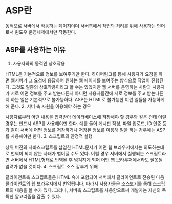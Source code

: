 # ASP란
동적으로 서버에서 작동하는 페이지이며 서버측에서 작업의 처리를 위해 사용하는 언어로서 윈도우 운영체제에서만 작동한다.

## ASP를 사용하는 이유
1. 사용자와의 동적인 상호작용

HTML은 기본적으로 정보를 보여주기만 한다. 하이퍼링크를 통해 사용자가 요청을 하면 웹서버가 그 요청에 응답하여 원하는 웹 페이지를 보여주는 방식으로 작업이 진행된다.
그것도 일종의 상호작용이라고 할 수는 있겠지만 웹 서버를 운영하는 사람과 사용자가 서로 어떤 정보를 주고 받는다든지 아니면 사용자들간에 서로 정보를 주고 받는다든지 하는 일은 기본적으로 불가능하다. ASP는 HTML로 불가능한 이런 일들을 가능하게 해 준다.
2. 서버 측 자원을 이용해야 하는 경우

사용자로부터 어떤 내용을 입력받아 데이터베이스에 저장해야 할 경우와 같은 건데 이럴 경우는 반드시 ASP를 사용해야만 한다.
예를 들어 게시판 작성, 파일 업로드, ID 인증 등과 같이 서버에 어떤 정보를 저장하거나 저장된 정보를 이용해 일을 하는 경우에는 ASP를 사용해야만 한다.
3. 스크립트의 안정적 실행

상위 버전의 자바스크립트를 삽입한 HTML문서가 어떤 웹 브라우저에서는 의도하는대로 번역이 되지 않는 사태가 벌어질 수도 있다. 이럴 경우 서버에서 실행되는 스크립트라면 서버에서 HTML형태로 번역된 후 넘겨지게 되어 어떤 웹 브라우저에서라도 잘못될 염려가 없을 것이다.
4. 스크립트 소스 감추기 위해

클라이언트측 스크립트들은 HTML 속에 포함되어 서버에서 클라이언트로 전송된 다음 클라이언트의 웹 브라우저에서 번역됩니다. 따라서 사용자들은 소스보기를 통해 스크립트의 내용을 볼 수가 있다.
그러나, 서버측 스크립트를 사용함으로써 개발자는 자신의 독특한 알고리즘을 감출 수 있다.    
